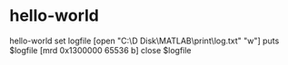 # hello-world
hello-world
 set logfile [open "C:\\D Disk\\MATLAB\\print\\log.txt" "w"]
 puts $logfile [mrd 0x1300000 65536 b]
 close $logfile
